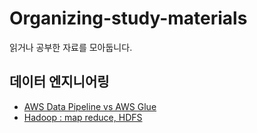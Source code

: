 # Organizing-study-materials
읽거나 공부한 자료를 모아둡니다.

## 데이터 엔지니어링
- [AWS Data Pipeline vs AWS Glue](https://www.youtube.com/watch?v=W-ErE3s_6k8&ab_channel=%E3%82%AF%E3%83%A9%E3%82%B9%E3%83%A1%E3%82%BD%E3%83%83%E3%83%89) 
- [Hadoop : map reduce, HDFS](https://www.youtube.com/watch?v=7XIHdbKfQ4Q&list=TLPQMjEwNjIwMjINunrF5O8UaA&index=4&ab_channel=%EA%B0%95%EC%84%9C%EB%8C%80%ED%95%99%EA%B5%90%EB%B9%85%EB%8D%B0%EC%9D%B4%ED%84%B0%EA%B2%BD%EC%98%81%ED%95%99%EA%B3%BC%EC%9D%B4%EC%83%81%EC%B2%A0%EA%B5%90%EC%88%98)
